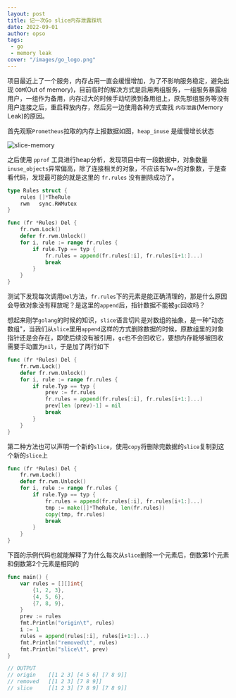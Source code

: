 ```yaml
---
layout: post
title: 记一次Go slice内存泄露踩坑
date: 2022-09-01
author: opso
tags:
 - go
 - memory leak
cover: "/images/go_logo.png"
---
```


项目最近上了一个服务，内存占用一直会缓慢增加，为了不影响服务稳定，避免出现 `OOM`(Out of memory)，目前临时的解决方式是启用两组服务，一组服务暴露给用户，一组作为备用，内存过大的时候手动切换到备用组上，原先那组服务等没有用户连接之后，重启释放内存，然后另一边使用各种方式查找 `内存泄露`(Memory Leak)的原因。

<!--more-->

首先观察`Prometheus`拉取的内存上报数据如图，`heap_inuse` 是缓慢增长状态

![slice-memory](/images/slice_memory.png)

之后使用 `pprof` 工具进行heap分析，发现项目中有一段数据中，对象数量`inuse_objects`异常偏高，除了连接相关的对象，不应该有1w+的对象数，于是查看代码，发现最可能的就是这里的 `fr.rules` 没有删除成功了。

```go
type Rules struct {
	rules []*TheRule
	rwm   sync.RWMutex
}

func (fr *Rules) Del {
    fr.rwm.Lock()
    defer fr.rwm.Unlock()
    for i, rule := range fr.rules {
        if rule.Typ == typ {
            fr.rules = append(fr.rules[:i], fr.rules[i+1:]...)
            break
        }
    }
}
```

测试下发现每次调用`Del`方法，`fr.rules`下的元素是能正确清理的，那是什么原因会导致对象没有释放呢？是这里的`append`后，指针数据不能被`gc`回收吗？

想起来刚学`golang`的时候的知识，`slice`语言切片是对数组的抽象，是一种"动态数组"，当我们从`slice`里用`append`这样的方式删除数据的时候，原数组里的对象指针还是会存在，即使后续没有被引用，`gc`也不会回收它，要想内存能够被回收需要手动置为`nil`，于是加了两行如下

```go
func (fr *Rules) Del {
    fr.rwm.Lock()
    defer fr.rwm.Unlock()
    for i, rule := range fr.rules {
        if rule.Typ == typ {
            prev := fr.rules
            fr.rules = append(fr.rules[:i], fr.rules[i+1:]...)
            prev[len (prev)-1] = nil
            break
        }
    }
}
```

第二种方法也可以声明一个新的`slice`，使用`copy`将删除完数据的`slice`复制到这个新的`slice`上

```go
func (fr *Rules) Del {
    fr.rwm.Lock()
    defer fr.rwm.Unlock()
    for i, rule := range fr.rules {
        if rule.Typ == typ {
            fr.rules = append(fr.rules[:i], fr.rules[i+1:]...)
            tmp := make([]*TheRule, len(fr.rules))
            copy(tmp, fr.rules)
            break
        }
    }
}
```

下面的示例代码也就能解释了为什么每次从`slice`删除一个元素后，倒数第1个元素和倒数第2个元素是相同的

```go
func main() {
	var rules = [][]int{
		{1, 2, 3},
		{4, 5, 6},
		{7, 8, 9},
	}
	prev := rules
	fmt.Println("origin\t", rules)
	i := 1
	rules = append(rules[:i], rules[i+1:]...)
	fmt.Println("removed\t", rules)
	fmt.Println("slice\t", prev)
}

// OUTPUT
// origin	 [[1 2 3] [4 5 6] [7 8 9]]
// removed	 [[1 2 3] [7 8 9]]
// slice	 [[1 2 3] [7 8 9] [7 8 9]]
```